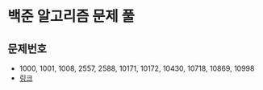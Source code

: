 # 백준 알고리즘 문제 풀

## 문제번호

- 1000, 1001, 1008, 2557, 2588, 10171, 10172, 10430, 10718, 10869, 10998
- [링크](https://github.com/ddock4you/algorithm_quest)